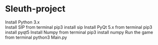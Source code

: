 # Sleuth-project
Install Python 3.x  
Install SIP from terminal  pip3 install sip
Install PyQt 5.x from terminal  pip3 install pyqt5
Install Numpy from terminal pip3 install numpy
Run the game from terminal python3 Main.py
